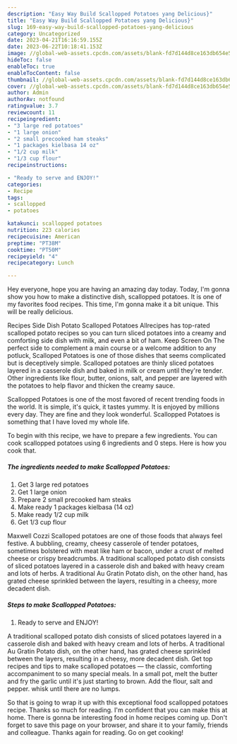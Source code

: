 ```yaml
---
description: "Easy Way Build Scallopped Potatoes yang Delicious}"
title: "Easy Way Build Scallopped Potatoes yang Delicious}"
slug: 169-easy-way-build-scallopped-potatoes-yang-delicious
category: Uncategorized
date: 2023-04-21T16:16:59.155Z
date: 2023-06-22T10:18:41.153Z
image: //global-web-assets.cpcdn.com/assets/blank-fd7d144d8ce163db654e5a02c40b08a2775adb7897d16e4062681dc7e1b2800f.png
hideToc: false
enableToc: true
enableTocContent: false
thumbnail: //global-web-assets.cpcdn.com/assets/blank-fd7d144d8ce163db654e5a02c40b08a2775adb7897d16e4062681dc7e1b2800f.png
cover: //global-web-assets.cpcdn.com/assets/blank-fd7d144d8ce163db654e5a02c40b08a2775adb7897d16e4062681dc7e1b2800f.png
author: Admin
authorAv: notfound
ratingvalue: 3.7
reviewcount: 11
recipeingredient:
- "3 large red potatoes"
- "1 large onion"
- "2 small precooked ham steaks"
- "1 packages kielbasa 14 oz"
- "1/2 cup milk"
- "1/3 cup flour"
recipeinstructions:

- "Ready to serve and ENJOY!"
categories:
- Recipe
tags:
- scallopped
- potatoes

katakunci: scallopped potatoes 
nutrition: 223 calories
recipecuisine: American
preptime: "PT38M"
cooktime: "PT50M"
recipeyield: "4"
recipecategory: Lunch

---
```



Hey everyone, hope you are having an amazing day today. Today, I'm gonna show you how to make a distinctive dish, scallopped potatoes. It is one of my favorites food recipes. This time, I'm gonna make it a bit unique. This will be really delicious.

Recipes Side Dish Potato Scalloped Potatoes Allrecipes has top-rated scalloped potato recipes so you can turn sliced potatoes into a creamy and comforting side dish with milk, and even a bit of ham. Keep Screen On The perfect side to complement a main course or a welcome addition to any potluck, Scalloped Potatoes is one of those dishes that seems complicated but is deceptively simple. Scalloped potatoes are thinly sliced potatoes layered in a casserole dish and baked in milk or cream until they&#39;re tender. Other ingredients like flour, butter, onions, salt, and pepper are layered with the potatoes to help flavor and thicken the creamy sauce.

Scallopped Potatoes is one of the most favored of recent trending foods in the world. It is simple, it's quick, it tastes yummy. It is enjoyed by millions every day. They are fine and they look wonderful. Scallopped Potatoes is something that I have loved my whole life.


To begin with this recipe, we have to prepare a few ingredients. You can cook scallopped potatoes using 6 ingredients and 0 steps. Here is how you cook that.

<!--inarticleads1-->

##### The ingredients needed to make Scallopped Potatoes:

1. Get 3 large red potatoes
1. Get 1 large onion
1. Prepare 2 small precooked ham steaks
1. Make ready 1 packages kielbasa (14 oz)
1. Make ready 1/2 cup milk
1. Get 1/3 cup flour


Maxwell Cozzi Scalloped potatoes are one of those foods that always feel festive. A bubbling, creamy, cheesy casserole of tender potatoes, sometimes bolstered with meat like ham or bacon, under a crust of melted cheese or crispy breadcrumbs. A traditional scalloped potato dish consists of sliced potatoes layered in a casserole dish and baked with heavy cream and lots of herbs. A traditional Au Gratin Potato dish, on the other hand, has grated cheese sprinkled between the layers, resulting in a cheesy, more decadent dish. 

<!--inarticleads2-->

##### Steps to make Scallopped Potatoes:


1. Ready to serve and ENJOY!

A traditional scalloped potato dish consists of sliced potatoes layered in a casserole dish and baked with heavy cream and lots of herbs. A traditional Au Gratin Potato dish, on the other hand, has grated cheese sprinkled between the layers, resulting in a cheesy, more decadent dish. Get top recipes and tips to make scalloped potatoes — the classic, comforting accompaniment to so many special meals. In a small pot, melt the butter and fry the garlic until it&#39;s just starting to brown. Add the flour, salt and pepper. whisk until there are no lumps. 

So that is going to wrap it up with this exceptional food scallopped potatoes recipe. Thanks so much for reading. I'm confident that you can make this at home. There is gonna be interesting food in home recipes coming up. Don't forget to save this page on your browser, and share it to your family, friends and colleague. Thanks again for reading. Go on get cooking!
